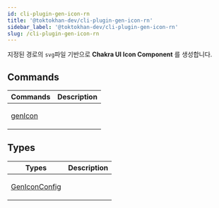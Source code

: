 ```yaml
---
id: cli-plugin-gen-icon-rn
title: '@toktokhan-dev/cli-plugin-gen-icon-rn'
sidebar_label: '@toktokhan-dev/cli-plugin-gen-icon-rn'
slug: /cli-plugin-gen-icon-rn
---
```


지정된 경로의 `svg`파일 기반으로 **Chakra UI Icon Component** 를 생성합니다.

## Commands

<table>
<thead>
<tr>
<th>Commands</th>
<th>Description</th>
</tr>
</thead>
<tbody>
<tr><td>

[genIcon](./cli-plugin-gen-icon-rn.genicon)

</td>

<td>

</td></tr>
</tbody>
</table>

## Types

<table>
<thead>
<tr>
<th>Types</th>
<th>Description</th>
</tr>
</thead>
<tbody>
<tr><td>

[GenIconConfig](./cli-plugin-gen-icon-rn.geniconconfig)

</td>

<td>

</td></tr>
</tbody>
</table>
